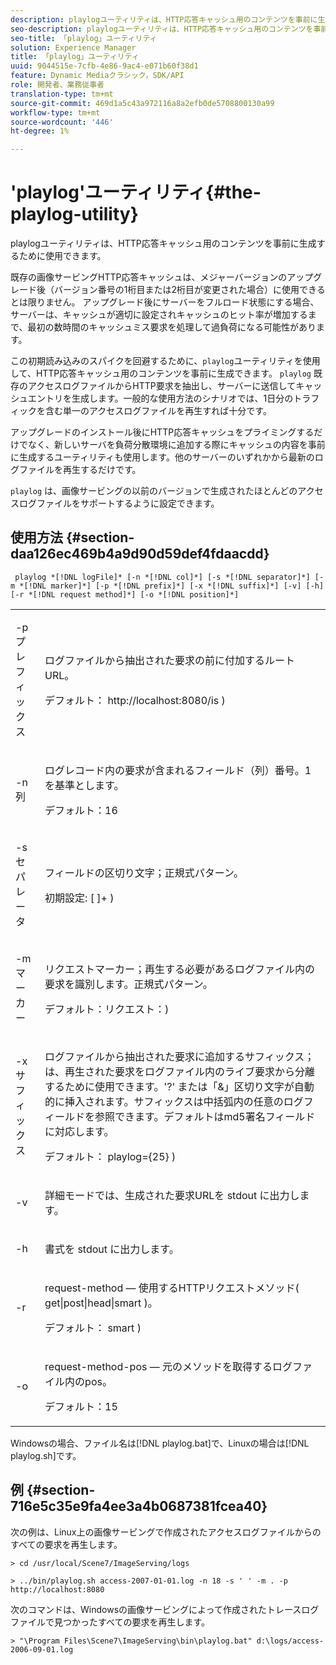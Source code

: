```yaml
---
description: playlogユーティリティは、HTTP応答キャッシュ用のコンテンツを事前に生成するために使用できます。
seo-description: playlogユーティリティは、HTTP応答キャッシュ用のコンテンツを事前に生成するために使用できます。
seo-title: 「playlog」ユーティリティ
solution: Experience Manager
title: 「playlog」ユーティリティ
uuid: 9044515e-7cfb-4e86-9ac4-e071b60f38d1
feature: Dynamic Mediaクラシック，SDK/API
role: 開発者、業務従事者
translation-type: tm+mt
source-git-commit: 469d1a5c43a972116a8a2efb0de5708800130a99
workflow-type: tm+mt
source-wordcount: '446'
ht-degree: 1%

---
```



# &#39;playlog&#39;ユーティリティ{#the-playlog-utility}

playlogユーティリティは、HTTP応答キャッシュ用のコンテンツを事前に生成するために使用できます。

既存の画像サービングHTTP応答キャッシュは、メジャーバージョンのアップグレード後（バージョン番号の1桁目または2桁目が変更された場合）に使用できるとは限りません。 アップグレード後にサーバーをフルロード状態にする場合、サーバーは、キャッシュが適切に設定されキャッシュのヒット率が増加するまで、最初の数時間のキャッシュミス要求を処理して過負荷になる可能性があります。

この初期読み込みのスパイクを回避するために、`playlog`ユーティリティを使用して、HTTP応答キャッシュ用のコンテンツを事前に生成できます。 `playlog` 既存のアクセスログファイルからHTTP要求を抽出し、サーバーに送信してキャッシュエントリを生成します。一般的な使用方法のシナリオでは、1日分のトラフィックを含む単一のアクセスログファイルを再生すれば十分です。

アップグレードのインストール後にHTTP応答キャッシュをプライミングするだけでなく、新しいサーバを負荷分散環境に追加する際にキャッシュの内容を事前に生成するユーティリティも使用します。他のサーバーのいずれかから最新のログファイルを再生するだけです。

`playlog` は、画像サービングの以前のバージョンで生成されたほとんどのアクセスログファイルをサポートするように設定できます。

## 使用方法 {#section-daa126ec469b4a9d90d59def4fdaacdd}

` playlog *[!DNL logFile]* [-n *[!DNL col]*] [-s *[!DNL separator]*] [-m *[!DNL marker]*] [-p *[!DNL prefix]*] [-x *[!DNL suffix]*] [-v] [-h] [-r *[!DNL request method]*] [-o *[!DNL position]*]`

<table id="simpletable_39B9638BCB0F4244B5155C958C044C31"> 
 <tr class="strow"> 
  <td class="stentry"> <p> <span class="codeph"> -p <span class="varname"> プレフィックス  </span> </span> </p> </td> 
  <td class="stentry"> <p>ログファイルから抽出された要求の前に付加するルートURL。 </p> <p>デフォルト：<span class="filepath"> http://localhost:8080/is </span>) </p> </td> 
 </tr> 
 <tr class="strow"> 
  <td class="stentry"> <p> <span class="codeph"> -n <span class="varname"> 列  </span> </span> </p> </td> 
  <td class="stentry"> <p>ログレコード内の要求が含まれるフィールド（列）番号。1を基準とします。 </p> <p>デフォルト：16 </p> </td> 
 </tr> 
 <tr class="strow"> 
  <td class="stentry"> <p> <span class="codeph"> -s <span class="varname"> セパレータ  </span> </span> </p> </td> 
  <td class="stentry"> <p>フィールドの区切り文字；正規式パターン。 </p> <p>初期設定: <span class="codeph"> [ ]+ </span>) </p> </td> 
 </tr> 
 <tr class="strow"> 
  <td class="stentry"> <p> <span class="codeph"> -m <span class="varname"> マーカー  </span> </span> </p> </td> 
  <td class="stentry"> <p>リクエストマーカー；再生する必要があるログファイル内の要求を識別します。正規式パターン。 </p> <p>デフォルト：<span class="codeph">リクエスト：</span>) </p> </td> 
 </tr> 
 <tr class="strow"> 
  <td class="stentry"> <p> <span class="codeph"> -x <span class="varname"> サフィックス  </span> </span> </p> </td> 
  <td class="stentry"> <p>ログファイルから抽出された要求に追加するサフィックス；は、再生された要求をログファイル内のライブ要求から分離するために使用できます。'?' または「&amp;」区切り文字が自動的に挿入されます。サフィックスは中括弧内の任意のログフィールドを参照できます。デフォルトはmd5署名フィールドに対応します。 </p> <p>デフォルト：<span class="codeph"> playlog={25} </span>) </p> </td> 
 </tr> 
 <tr class="strow"> 
  <td class="stentry"> <p> <span class="codeph"> -v </span> </p> </td> 
  <td class="stentry"> <p>詳細モードでは、生成された要求URLを<span class="codeph"> stdout </span>に出力します。 </p> </td> 
 </tr> 
 <tr class="strow"> 
  <td class="stentry"> <p> <span class="codeph"> -h  </span> </p> </td> 
  <td class="stentry"> <p>書式を<span class="codeph"> stdout </span>に出力します。 </p> </td> 
 </tr> 
 <tr class="strow"> 
  <td class="stentry"> <p> <span class="codeph"> -r </span> </p> </td> 
  <td class="stentry"> <p>request-method — 使用するHTTPリクエストメソッド( <span class="codeph"> get|post|head|smart </span>)。 </p> <p>デフォルト：<span class="codeph"> smart </span>) </p> </td> 
 </tr> 
 <tr class="strow"> 
  <td class="stentry"> <p> <span class="codeph"> -o </span> </p> </td> 
  <td class="stentry"> <p>request-method-pos — 元のメソッドを取得するログファイル内のpos。 </p> <p>デフォルト：15 </p> </td> 
 </tr> 
</table>

Windowsの場合、ファイル名は[!DNL playlog.bat]で、Linuxの場合は[!DNL playlog.sh]です。

## 例 {#section-716e5c35e9fa4ee3a4b0687381fcea40}

次の例は、Linux上の画像サービングで作成されたアクセスログファイルからのすべての要求を再生します。

`> cd /usr/local/Scene7/ImageServing/logs`

`> ../bin/playlog.sh access-2007-01-01.log -n 18 -s ' ' -m . -p http://localhost:8080`

次のコマンドは、Windowsの画像サービングによって作成されたトレースログファイルで見つかったすべての要求を再生します。

`> "\Program Files\Scene7\ImageServing\bin\playlog.bat" d:\logs/access-2006-09-01.log`
